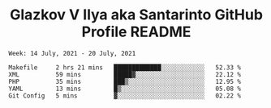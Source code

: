 <h1 align="center">Glazkov V Ilya aka Santarinto GitHub Profile README</h1>

<!--START_SECTION:waka-->
```text
Week: 14 July, 2021 - 20 July, 2021

Makefile     2 hrs 21 mins   █████████████░░░░░░░░░░░░   52.33 % 
XML          59 mins         █████▓░░░░░░░░░░░░░░░░░░░   22.12 % 
PHP          35 mins         ███▒░░░░░░░░░░░░░░░░░░░░░   12.95 % 
YAML         13 mins         █▒░░░░░░░░░░░░░░░░░░░░░░░   05.08 % 
Git Config   5 mins          ▓░░░░░░░░░░░░░░░░░░░░░░░░   02.22 % 
```
<!--END_SECTION:waka-->